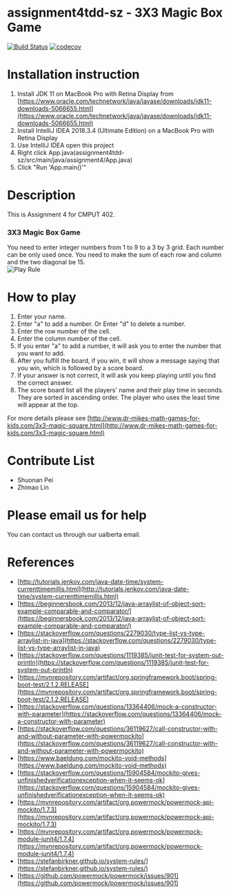 # assignment4tdd-sz - 3X3 Magic Box Game
[![Build Status](https://travis-ci.com/cmput402-w19/assignment4tdd-sz.svg?token=FssyMmBPRuAzV51Y1wPf&branch=master)](https://travis-ci.com/cmput402-w19/assignment4tdd-sz)
[![codecov](https://codecov.io/gh/cmput402-w19/assignment4tdd-sz/branch/master/graph/badge.svg)](https://codecov.io/gh/cmput402-w19/assignment4tdd-sz)

# Installation instruction
1. Install JDK 11 on MacBook Pro with Retina Display from [https://www.oracle.com/technetwork/java/javase/downloads/jdk11-downloads-5066655.html](https://www.oracle.com/technetwork/java/javase/downloads/jdk11-downloads-5066655.html)
2. Install IntelliJ IDEA 2018.3.4 (Ultimate Edition) on a MacBook Pro with Retina Display
3. Use IntelliJ IDEA open this project
4. Right click App.java(assignment4tdd-sz/src/main/java/assignment4/App.java)
5. Click "Run 'App.main()'"

# Description
This is Assignment 4 for CMPUT 402.
### 3X3 Magic Box Game
You need to enter integer numbers from 1 to 9 to a 3 by 3 grid. 
Each number can be only used once. 
You need to make the sum of each row and column and the two diagonal be 15. 
<br>
![Play Rule](http://www.dr-mikes-math-games-for-kids.com/images/3x3-middle-is-5.png)

# How to play
1. Enter your name.
2. Enter "a" to add a number. Or Enter "d" to delete a number. 
3. Enter the row number of the cell.
4. Enter the column number of the cell. 
5. If you enter "a" to add a number, it will ask you to enter the number that you want to add. 
6. After you fulfill the board, if you win, it will show a message saying that you win, which is followed by a score board. 
7. If your answer is not correct, it will ask you keep playing until you find the correct answer. 
8. The score board list all the players' name and their play time in seconds. They are sorted in ascending order. The player who uses the least time will appear at the top. 

For more details please see [http://www.dr-mikes-math-games-for-kids.com/3x3-magic-square.html](http://www.dr-mikes-math-games-for-kids.com/3x3-magic-square.html)

# Contribute List
* Shuonan Pei
* Zhimao Lin

# Please email us for help
You can contact us through our ualberta email.

# References

* [http://tutorials.jenkov.com/java-date-time/system-currenttimemillis.html](http://tutorials.jenkov.com/java-date-time/system-currenttimemillis.html)
* [https://beginnersbook.com/2013/12/java-arraylist-of-object-sort-example-comparable-and-comparator/](https://beginnersbook.com/2013/12/java-arraylist-of-object-sort-example-comparable-and-comparator/)
* [https://stackoverflow.com/questions/2279030/type-list-vs-type-arraylist-in-java](https://stackoverflow.com/questions/2279030/type-list-vs-type-arraylist-in-java)
* [https://stackoverflow.com/questions/1119385/junit-test-for-system-out-println](https://stackoverflow.com/questions/1119385/junit-test-for-system-out-println)
* [https://mvnrepository.com/artifact/org.springframework.boot/spring-boot-test/2.1.2.RELEASE](https://mvnrepository.com/artifact/org.springframework.boot/spring-boot-test/2.1.2.RELEASE)
* [https://stackoverflow.com/questions/13364406/mock-a-constructor-with-parameter](https://stackoverflow.com/questions/13364406/mock-a-constructor-with-parameter)
* [https://stackoverflow.com/questions/36119627/call-constructor-with-and-without-parameter-with-powermockito](https://stackoverflow.com/questions/36119627/call-constructor-with-and-without-parameter-with-powermockito)
* [https://www.baeldung.com/mockito-void-methods](https://www.baeldung.com/mockito-void-methods)
* [https://stackoverflow.com/questions/15904584/mockito-gives-unfinishedverificationexception-when-it-seems-ok](https://stackoverflow.com/questions/15904584/mockito-gives-unfinishedverificationexception-when-it-seems-ok)
* [https://mvnrepository.com/artifact/org.powermock/powermock-api-mockito/1.7.3](https://mvnrepository.com/artifact/org.powermock/powermock-api-mockito/1.7.3)
* [https://mvnrepository.com/artifact/org.powermock/powermock-module-junit4/1.7.4](https://mvnrepository.com/artifact/org.powermock/powermock-module-junit4/1.7.4)
* [https://stefanbirkner.github.io/system-rules/](https://stefanbirkner.github.io/system-rules/)
* [https://github.com/powermock/powermock/issues/901](https://github.com/powermock/powermock/issues/901)